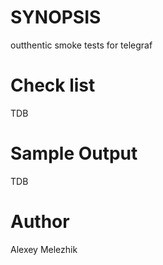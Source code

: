 # SYNOPSIS

outthentic smoke tests for telegraf

# Check list

TDB

# Sample Output

TDB


# Author

Alexey Melezhik
    
